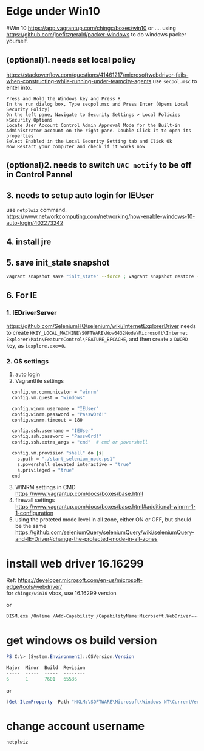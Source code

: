 Edge under Win10
===
#Win 10 
https://app.vagrantup.com/chingc/boxes/win10
or .... using https://github.com/joefitzgerald/packer-windows to do windows packer yourself.

## (optional)1. needs set local policy
https://stackoverflow.com/questions/41461217/microsoftwebdriver-fails-when-constructing-while-running-under-teamcity-agents
use `secpol.msc` to enter into.
```
Press and Hold the Windows key and Press R
In the run dialog box, Type secpol.msc and Press Enter (Opens Local Security Policy)
On the left pane, Navigate to Security Settings > Local Policies >Security Options
Locate User Account Control Admin Approval Mode for the Built-in Administrator account on the right pane. Double Click it to open its properties
Select Enabled in the Local Security Setting tab and Click Ok
Now Restart your computer and check if it works now
```

## (optional)2. needs to switch `UAC notify` to be off in Control Pannel

## 3. needs to setup auto login for IEUser
use `netplwiz` command.
https://www.networkcomputing.com/networking/how-enable-windows-10-auto-login/402273242

## 4. install jre

## 5. save init_state snapshot
```bash
vagrant snapshot save "init_state" --force ; vagrant snapshot restore --provision init_state
```
## 6. For IE
### 1. IEDriverServer
https://github.com/SeleniumHQ/selenium/wiki/InternetExplorerDriver
needs to create `HKEY_LOCAL_MACHINE\SOFTWARE\Wow6432Node\Microsoft\Internet Explorer\Main\FeatureControl\FEATURE_BFCACHE`, and then create a `DWORD` key, as `iexplore.exe`=`0`.
### 2. OS settings
1. auto login
2. Vagrantfile settings
```bash
  config.vm.communicator = "winrm"
  config.vm.guest = "windows"

  config.winrm.username = "IEUser"
  config.winrm.password = "Passw0rd!"
  config.winrm.timeout = 180

  config.ssh.username = "IEUser"
  config.ssh.password = "Passw0rd!"
  config.ssh.extra_args = "cmd"  # cmd or powershell
```

```bash
  config.vm.provision "shell" do |s|
    s.path = "./start_selenium_node.ps1"
    s.powershell_elevated_interactive = "true"
    s.privileged = "true"
  end
```
3. WINRM settings in CMD
https://www.vagrantup.com/docs/boxes/base.html
4. firewall settings
https://www.vagrantup.com/docs/boxes/base.html#additional-winrm-1-1-configuration
5. using the proteted mode level in all zone, either ON or OFF, but should be the same
https://github.com/seleniumQuery/seleniumQuery/wiki/seleniumQuery-and-IE-Driver#change-the-protected-mode-in-all-zones

# install web driver 16.16299

Ref: https://developer.microsoft.com/en-us/microsoft-edge/tools/webdriver/    
for `chingc/win10` vbox, use 16.16299 version

or 
```bash
DISM.exe /Online /Add-Capability /CapabilityName:Microsoft.WebDriver~~~~0.0.1.0
```

# get windows os build version
```powershell
PS C:\> [System.Environment]::OSVersion.Version

Major  Minor  Build  Revision
-----  -----  -----  --------
6      1      7601   65536
```
or
```powershell
(Get-ItemProperty -Path "HKLM:\SOFTWARE\Microsoft\Windows NT\CurrentVersion" -Name ReleaseId).ReleaseId
```
# change account username
```bash
netplwiz
```
